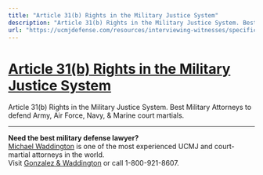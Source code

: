 ```yaml
---
title: "Article 31(b) Rights in the Military Justice System"
description: "Article 31(b) Rights in the Military Justice System. Best Military Attorneys to defend Army, Air Force, Navy, & Marine court martials."
url: "https://ucmjdefense.com/resources/interviewing-witnesses/specific-circumstances-and-issues/article-31b-rights.html"
---
```


# [Article 31(b) Rights in the Military Justice System](https://ucmjdefense.com/resources/interviewing-witnesses/specific-circumstances-and-issues/article-31b-rights.html)

Article 31(b) Rights in the Military Justice System. Best Military Attorneys to defend Army, Air Force, Navy, & Marine court martials.

---

**Need the best military defense lawyer?**  
[Michael Waddington](https://ucmjdefense.com/attorneys/michael-stewart-waddington-partner.html) is one of the most experienced UCMJ and court-martial attorneys in the world.  
Visit [Gonzalez & Waddington](https://ucmjdefense.com) or call 1-800-921-8607.

